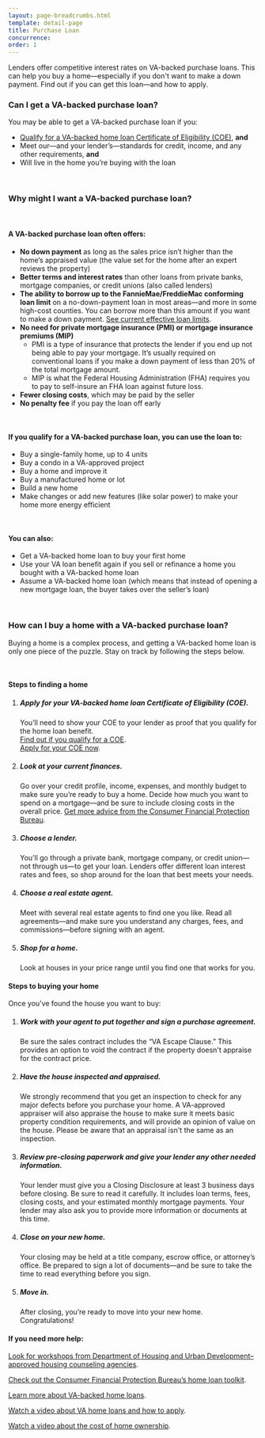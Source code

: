```yaml
---
layout: page-breadcrumbs.html
template: detail-page
title: Purchase Loan
concurrence: 
order: 1
---
```


<div class="va-introtext">

Lenders offer competitive interest rates on VA-backed purchase loans. This can help you buy a home—especially if you don't want to make a down payment. Find out if you can get this loan—and how to apply. 

</div>

<div class="feature">

### Can I get a VA-backed purchase loan?

You may be able to get a VA-backed purchase loan if you:
-	[Qualify for a VA-backed home loan Certificate of Eligibility (COE)](/housing-assistance/home-loans/eligibility/), **and**
-	Meet our—and your lender’s—standards for credit, income, and any other requirements, **and**
-	Will live in the home you’re buying with the loan

</div>

<br>

### Why might I want a VA-backed purchase loan?

<br>

#### A VA-backed purchase loan often offers:

- **No down payment** as long as the sales price isn’t higher than the home’s appraised value (the value set for the home after an expert reviews the property)
- **Better terms and interest rates** than other loans from private banks, mortgage companies, or credit unions (also called lenders)
- **The ability to borrow up to the FannieMae/FreddieMac conforming loan limit** on a no-down-payment loan in most areas—and more in some high-cost counties. You can borrow more than this amount if you want to make a down payment. [See current effective loan limits](http://www.benefits.va.gov/HOMELOANS/purchaseco_loan_limits.asp).
- **No need for private mortgage insurance (PMI) or mortgage insurance premiums (MIP)**
  - PMI is a type of insurance that protects the lender if you end up not being able to pay your mortgage. It’s usually required on conventional loans if you make a down payment of less than 20% of the total mortgage amount.
  - MIP is what the Federal Housing Administration (FHA) requires you to pay to self-insure an FHA loan against future loss.
- **Fewer closing costs**, which may be paid by the seller
- **No penalty fee** if you pay the loan off early

<br>

#### If you qualify for a VA-backed purchase loan, you can use the loan to:

-	Buy a single-family home, up to 4 units
- Buy a condo in a VA-approved project
-	Buy a home and improve it
-	Buy a manufactured home or lot
-	Build a new home
-	Make changes or add new features (like solar power) to make your home more energy efficient

<br>

#### You can also:

- Get a VA-backed home loan to buy your first home
- Use your VA loan benefit again if you sell or refinance a home you bought with a VA-backed home loan
- Assume a VA-backed home loan (which means that instead of opening a new mortgage loan, the buyer takes over the seller’s loan)

<br>

### How can I buy a home with a VA-backed purchase loan?

Buying a home is a complex process, and getting a VA-backed home loan is only one piece of the puzzle. Stay on track by following the steps below.

<br>

#### Steps to finding a home

<ol class="process">
<li class="process-step list-one">

##### Apply for your VA-backed home loan Certificate of Eligibility (COE).

You’ll need to show your COE to your lender as proof that you qualify for the home loan benefit. 
<br>
[Find out if you qualify for a COE](/housing-assistance/home-loans/eligibility/). <br>
[Apply for your COE now](/housing-assistance/home-loans/apply-for-certificate-of-eligibility/).

</li>

<li class="process-step list-two">

##### Look at your current finances.

Go over your credit profile, income, expenses, and monthly budget to make sure you’re ready to buy a home. Decide how much you want to spend on a mortgage—and be sure to include closing costs in the overall price. [Get more advice from the Consumer Financial Protection Bureau](http://www.consumerfinance.gov/owning-a-home/process/prepare/). 

</li>

<li class="process-step list-three">

##### Choose a lender.

You’ll go through a private bank, mortgage company, or credit union—not through us—to get your loan. Lenders offer different loan interest rates and fees, so shop around for the loan that best meets your needs. 

</li>

<li class="process-step list-four">

##### Choose a real estate agent.

Meet with several real estate agents to find one you like. Read all agreements—and make sure you understand any charges, fees, and commissions—before signing with an agent.

</li>

<li class="process-step list-five">

##### Shop for a home.

Look at houses in your price range until you find one that works for you.

</li>
</ol>

#### Steps to buying your home

Once you’ve found the house you want to buy:

<ol class="process">
<li class="process-step list-one">

##### Work with your agent to put together and sign a purchase agreement.

Be sure the sales contract includes the “VA Escape Clause.” This provides an option to void the contract if the property doesn't appraise for the contract price. 

</li>

<li class="process-step list-two">

##### Have the house inspected and appraised.

We strongly recommend that you get an inspection to check for any major defects before you purchase your home. A VA-approved appraiser will also appraise the house to make sure it meets basic property condition requirements, and will provide an opinion of value on the house. Please be aware that an appraisal isn't the same as an inspection. 

</li>

<li class="process-step list-three">

##### Review pre-closing paperwork and give your lender any other needed information.

Your lender must give you a Closing Disclosure at least 3 business days before closing. Be sure to read it carefully. It includes loan terms, fees, closing costs, and your estimated monthly mortgage payments. Your lender may also ask you to provide more information or documents at this time.

</li>

<li class="process-step list-four">

##### Close on your new home.

Your closing may be held at a title company, escrow office, or attorney’s office. Be prepared to sign a lot of documents—and be sure to take the time to read everything before you sign.

</li>

<li class="process-step list-five">

##### Move in.

After closing, you’re ready to move into your new home. Congratulations!  

</li>
</ol>

#### If you need more help:

[Look for workshops from Department of Housing and Urban Development–approved housing counseling agencies](http://www.hud.gov/offices/hsg/sfh/hcc/hcs.cfm?weblistaction=summary).

[Check out the Consumer Financial Protection Bureau’s home loan toolkit](http://files.consumerfinance.gov/f/201503_cfpb_your-home-loan-toolkit-web.pdf).

[Learn more about VA-backed home loans](http://www.benefits.va.gov/homeloans/).

[Watch a video about VA home loans and how to apply](https://www.youtube.com/watch?v=h3gR_BmMP7A).

[Watch a video about the cost of home ownership](https://www.youtube.com/watch?v=vYr5QVwL1Ow). 
